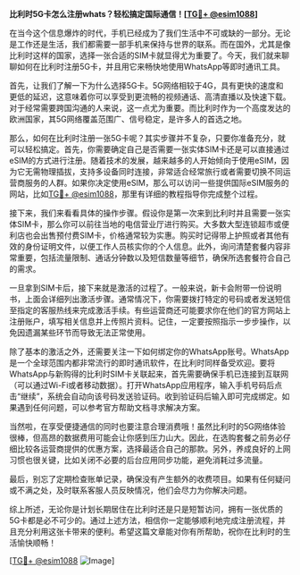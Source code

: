 **比利时5G卡怎么注册whats？轻松搞定国际通信！[[TG💪+ @esim1088](https://t.me/s/esim1088)]**

在当今这个信息爆炸的时代，手机已经成为了我们生活中不可或缺的一部分。无论是工作还是生活，我们都需要一部手机来保持与世界的联系。而在国外，尤其是像比利时这样的国家，选择一张合适的SIM卡就显得尤为重要了。今天，我们就来聊聊如何在比利时注册5G卡，并且用它来畅快地使用WhatsApp等即时通讯工具。

首先，让我们了解一下为什么选择5G卡。5G网络相较于4G，具有更快的速度和更低的延迟，这意味着你可以享受到更流畅的视频通话、高清直播以及快速下载。对于经常需要跨国沟通的人来说，这一点尤为重要。而比利时作为一个高度发达的欧洲国家，其5G网络覆盖范围广、信号稳定，是许多人的首选之地。

那么，如何在比利时注册一张5G卡呢？其实步骤并不复杂，只要你准备充分，就可以轻松搞定。首先，你需要确定自己是否需要一张实体SIM卡还是可以直接通过eSIM的方式进行注册。随着技术的发展，越来越多的人开始倾向于使用eSIM，因为它无需物理插拔，支持多设备同时连接，非常适合经常旅行或者需要切换不同运营商服务的人群。如果你决定使用eSIM，那么可以访问一些提供国际eSIM服务的网站，比如[TG💪+ @esim1088](https://t.me/s/esim1088)，那里有详细的教程指导你完成整个过程。

接下来，我们来看看具体的操作步骤。假设你是第一次来到比利时并且需要一张实体SIM卡，那么你可以前往当地的电信营业厅进行购买。大多数大型连锁超市或便利店也会出售预付费SIM卡，价格通常较为实惠。购买时记得带上护照或者其他有效的身份证明文件，以便工作人员核实你的个人信息。此外，询问清楚套餐内容非常重要，包括流量限制、通话分钟数以及短信数量等细节，确保所选套餐符合自己的需求。

一旦拿到SIM卡后，接下来就是激活的过程了。一般来说，新卡会附带一份说明书，上面会详细列出激活步骤。通常情况下，你需要拨打特定的号码或者发送短信至指定的客服热线来完成激活手续。有些运营商还可能要求你在他们的官方网站上注册账户，填写相关信息并上传照片资料。记住，一定要按照指示一步步操作，以免因遗漏某些环节而导致无法正常使用。

除了基本的激活之外，还需要关注一下如何绑定你的WhatsApp账号。WhatsApp是一个全球范围内都非常流行的即时通讯软件，在比利时同样备受欢迎。要将WhatsApp与新购得的比利时SIM卡关联起来，首先需要确保手机已连接到互联网（可以通过Wi-Fi或者移动数据）。打开WhatsApp应用程序，输入手机号码后点击“继续”，系统会自动向该号码发送验证码。收到验证码后输入即可完成绑定。如果遇到任何问题，可以参考官方帮助文档寻求解决方案。

当然啦，在享受便捷通信的同时也要注意合理消费哦！虽然比利时的5G网络体验很棒，但高昂的数据费用可能会让你感到压力山大。因此，在选购套餐之前务必仔细比较各运营商提供的优惠方案，选择最适合自己的那款。另外，养成良好的上网习惯也很关键，比如关闭不必要的后台应用同步功能，避免消耗过多流量。

最后，别忘了定期检查账单记录，确保没有产生额外的收费项目。如果有任何疑问或不满之处，及时联系客服人员反映情况，他们会尽力为你解决问题。

综上所述，无论你是计划长期居住在比利时还是只是短暂访问，拥有一张优质的5G卡都是必不可少的。通过上述方法，相信你一定能够顺利地完成注册流程，并且充分利用这张卡带来的便利。希望这篇文章能对你有所帮助，祝你在比利时的生活愉快顺畅！

[[TG💪+ @esim1088](https://t.me/s/esim1088) ![Image](https://i.postimg.cc/4NQfJmqS/Snipaste-2025-05-13-00-14-12.png)]